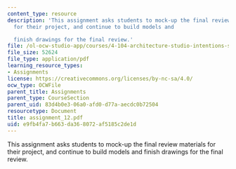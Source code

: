 ```yaml
---
content_type: resource
description: 'This assignment asks students to mock-up the final review materials
  for their project, and continue to build models and

  finish drawings for the final review.'
file: /ol-ocw-studio-app/courses/4-104-architecture-studio-intentions-spring-2005/e9fb4fa7b663da368072af5185c2de1d_assignment_12.pdf
file_size: 52624
file_type: application/pdf
learning_resource_types:
- Assignments
license: https://creativecommons.org/licenses/by-nc-sa/4.0/
ocw_type: OCWFile
parent_title: Assignments
parent_type: CourseSection
parent_uid: 83d4b0e3-06a0-afd0-d77a-aecdc0b72504
resourcetype: Document
title: assignment_12.pdf
uid: e9fb4fa7-b663-da36-8072-af5185c2de1d
---
```

This assignment asks students to mock-up the final review materials for their project, and continue to build models and
finish drawings for the final review.